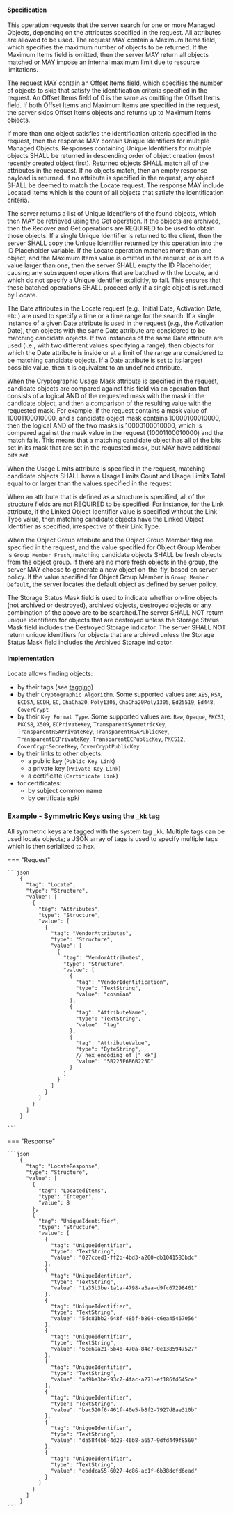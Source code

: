 #### Specification

This operation requests that the server search for one or more Managed Objects, depending on the attributes specified in
the request. All attributes are allowed to be used. The request MAY contain a Maximum Items field, which specifies the
maximum number of objects to be returned. If the Maximum Items field is omitted, then the server MAY return all objects
matched or MAY impose an internal maximum limit due to resource limitations.

The request MAY contain an Offset Items field, which specifies the number of objects to skip that satisfy the
identification criteria specified in the request. An Offset Items field of 0 is the same as omitting the Offset Items
field. If both Offset Items and Maximum Items are specified in the request, the server skips Offset Items objects and
returns up to Maximum Items objects.

If more than one object satisfies the identification criteria specified in the request, then the response MAY contain
Unique Identifiers for multiple Managed Objects. Responses containing Unique Identifiers for multiple objects SHALL be
returned in descending order of object creation (most recently created object first). Returned objects SHALL match all
of the attributes in the request. If no objects match, then an empty response payload is returned. If no attribute is
specified in the request, any object SHALL be deemed to match the Locate request. The response MAY include Located Items
which is the count of all objects that satisfy the identification criteria.

The server returns a list of Unique Identifiers of the found objects, which then MAY be retrieved using the Get
operation. If the objects are archived, then the Recover and Get operations are REQUIRED to be used to obtain those
objects. If a single Unique Identifier is returned to the client, then the server SHALL copy the Unique Identifier
returned by this operation into the ID Placeholder variable. If the Locate operation matches more than one object, and
the Maximum Items value is omitted in the request, or is set to a value larger than one, then the server SHALL empty the
ID Placeholder, causing any subsequent operations that are batched with the Locate, and which do not specify a Unique
Identifier explicitly, to fail. This ensures that these batched operations SHALL proceed only if a single object is
returned by Locate.

The Date attributes in the Locate request (e.g., Initial Date, Activation Date, etc.) are used to specify a time or a
time range for the search. If a single instance of a given Date attribute is used in the request (e.g., the Activation
Date), then objects with the same Date attribute are considered to be matching candidate objects. If two instances of
the same Date attribute are used (i.e., with two different values specifying a range), then objects for which the Date
attribute is inside or at a limit of the range are considered to be matching candidate objects. If a Date attribute is
set to its largest possible value, then it is equivalent to an undefined attribute.

When the Cryptographic Usage Mask attribute is specified in the request, candidate objects are compared against this
field via an operation that consists of a logical AND of the requested mask with the mask in the candidate object, and
then a comparison of the resulting value with the requested mask. For example, if the request contains a mask value of
10001100010000, and a candidate object mask contains 10000100010000, then the logical AND of the two masks is
10000100010000, which is compared against the mask value in the request (10001100010000) and the match fails. This means
that a matching candidate object has all of the bits set in its mask that are set in the requested mask, but MAY have
additional bits set.

When the Usage Limits attribute is specified in the request, matching candidate objects SHALL have a Usage Limits Count
and Usage Limits Total equal to or larger than the values specified in the request.

When an attribute that is defined as a structure is specified, all of the structure fields are not REQUIRED to be
specified. For instance, for the Link attribute, if the Linked Object Identifier value is specified without the Link
Type value, then matching candidate objects have the Linked Object Identifier as specified, irrespective of their Link
Type.

When the Object Group attribute and the Object Group Member flag are specified in the request, and the value specified
for Object Group Member is `Group Member Fresh`, matching candidate objects SHALL be fresh objects from the object
group. If there are no more fresh objects in the group, the server MAY choose to generate a new object on-the-fly, based
on server policy. If the value specified for Object Group Member is `Group Member Default`, the server locates the
default object as defined by server policy.

The Storage Status Mask field is used to indicate whether on-line objects (not archived or destroyed), archived objects,
destroyed objects or any combination of the above are to be searched.The server SHALL NOT return unique identifiers for
objects that are destroyed unless the Storage Status Mask field includes the Destroyed Storage indicator. The server
SHALL NOT return unique identifiers for objects that are archived unless the Storage Status Mask field includes the
Archived Storage indicator.

#### Implementation

Locate allows finding objects:

- by their tags (see [tagging](./tagging.md))
- by their `Cryptographic Algorithm`. Some supported values are: `AES`, `RSA`, `ECDSA`, `ECDH`, `EC`,
   `ChaCha20`, `Poly1305`,
   `ChaCha20Poly1305`, `Ed25519`, `Ed448`, `CoverCrypt`
- by their `Key Format Type`. Some supported values are: `Raw`, `Opaque`, `PKCS1`, `PKCS8`, `X509`, `ECPrivateKey`,
   `TransparentSymmetricKey`, `TransparentRSAPrivateKey`, `TransparentRSAPublicKey`, `TransparentECPrivateKey`,
   `TransparentECPublicKey`, `PKCS12`, `CoverCryptSecretKey`, `CoverCryptPublicKey`
- by their links to other objects:
  - a public key (`Public Key Link`)
  - a private key (`Private Key Link`)
  - a certificate (`Certificate Link`)
- for certificates:
  - by subject common name
  - by certificate spki

### Example - Symmetric Keys using the `_kk` tag

All symmetric keys are tagged with the system tag `_kk`.
Multiple tags can be used locate objects; a JSON array of tags is used to specify multiple tags which is then
serialized to hex.

=== "Request"

    ```json
        {
          "tag": "Locate",
          "type": "Structure",
          "value": [
            {
              "tag": "Attributes",
              "type": "Structure",
              "value": [
                {
                  "tag": "VendorAttributes",
                  "type": "Structure",
                  "value": [
                    {
                      "tag": "VendorAttributes",
                      "type": "Structure",
                      "value": [
                        {
                          "tag": "VendorIdentification",
                          "type": "TextString",
                          "value": "cosmian"
                        },
                        {
                          "tag": "AttributeName",
                          "type": "TextString",
                          "value": "tag"
                        },
                        {
                          "tag": "AttributeValue",
                          "type": "ByteString",
                          // hex encoding of ["_kk"]
                          "value": "5B225F6B6B225D"
                        }
                      ]
                    }
                  ]
                }
              ]
            }
          ]
        }

    ```

=== "Response"

    ```json
        {
          "tag": "LocateResponse",
          "type": "Structure",
          "value": [
            {
              "tag": "LocatedItems",
              "type": "Integer",
              "value": 8
            },
            {
              "tag": "UniqueIdentifier",
              "type": "Structure",
              "value": [
                {
                  "tag": "UniqueIdentifier",
                  "type": "TextString",
                  "value": "027cced1-ff2b-4bd3-a200-db1041583bdc"
                },
                {
                  "tag": "UniqueIdentifier",
                  "type": "TextString",
                  "value": "1a35b3be-1a1a-4798-a3aa-d9fc67298461"
                },
                {
                  "tag": "UniqueIdentifier",
                  "type": "TextString",
                  "value": "5dc81bb2-648f-485f-b804-c6ea45467056"
                },
                {
                  "tag": "UniqueIdentifier",
                  "type": "TextString",
                  "value": "6ce69a21-5b4b-470a-84e7-0e1385947527"
                },
                {
                  "tag": "UniqueIdentifier",
                  "type": "TextString",
                  "value": "ad9ba3be-93c7-4fac-a271-ef186fd645ce"
                },
                {
                  "tag": "UniqueIdentifier",
                  "type": "TextString",
                  "value": "bac520f6-461f-40e5-b8f2-7927d8ae310b"
                },
                {
                  "tag": "UniqueIdentifier",
                  "type": "TextString",
                  "value": "da5844b6-4d29-46b8-a657-9dfd449f8560"
                },
                {
                  "tag": "UniqueIdentifier",
                  "type": "TextString",
                  "value": "ebddca55-6027-4c86-ac1f-6b38dcfd6ead"
                }
              ]
            }
          ]
        }
    ```
